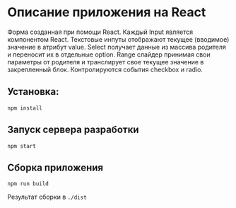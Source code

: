 # Описание приложения на React
Форма созданная при помощи React.
Каждый Input является компонентом React.
Текстовые инпуты отображают текущее (вводимое) значение в атрибут value.
Select получает данные из массива родителя и переносит их в отдельные option.
Range слайдер принимая свои параметры от родителя и транслирует свое текущее значение в закрепленный блок.
Контролируются события checkbox и radio.

## Установка:
`npm install`

## Запуск сервера разработки

`npm start`

## Сборка приложения
`npm run build`

Результат сборки в `./dist`

